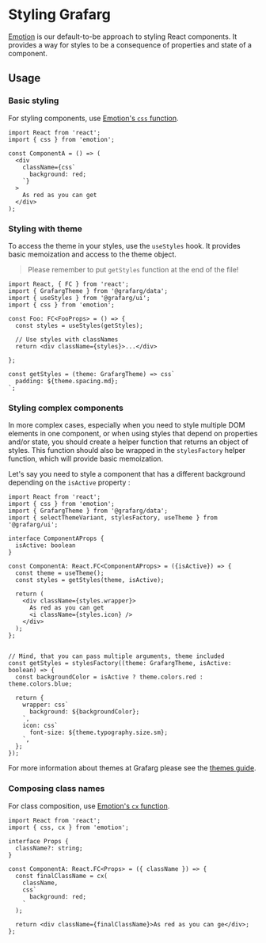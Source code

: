 # Styling Grafarg

[Emotion](https://emotion.sh/docs/introduction) is our default-to-be approach to styling React components. It provides a way for styles to be a consequence of properties and state of a component.

## Usage

### Basic styling

For styling components, use [Emotion's `css` function](https://emotion.sh/docs/emotion#css).

```tsx
import React from 'react';
import { css } from 'emotion';

const ComponentA = () => (
  <div
    className={css`
      background: red;
    `}
  >
    As red as you can get
  </div>
);
```

### Styling with theme

To access the theme in your styles, use the `useStyles` hook. It provides basic memoization and access to the theme object.

> Please remember to put `getStyles` function at the end of the file!

```tsx
import React, { FC } from 'react';
import { GrafargTheme } from '@grafarg/data';
import { useStyles } from '@grafarg/ui';
import { css } from 'emotion';

const Foo: FC<FooProps> = () => {
  const styles = useStyles(getStyles);

  // Use styles with classNames
  return <div className={styles}>...</div>

};

const getStyles = (theme: GrafargTheme) => css`
  padding: ${theme.spacing.md};
`;
```

### Styling complex components

In more complex cases, especially when you need to style multiple DOM elements in one component, or when using styles that depend on properties and/or state, you should create a helper function that returns an object of styles. This function should also be wrapped in the `stylesFactory` helper function, which will provide basic memoization.

Let's say you need to style a component that has a different background depending on the `isActive` property :

```tsx
import React from 'react';
import { css } from 'emotion';
import { GrafargTheme } from '@grafarg/data';
import { selectThemeVariant, stylesFactory, useTheme } from '@grafarg/ui';

interface ComponentAProps {
  isActive: boolean
}

const ComponentA: React.FC<ComponentAProps> = ({isActive}) => {
  const theme = useTheme();
  const styles = getStyles(theme, isActive);

  return (
    <div className={styles.wrapper}>
      As red as you can get
      <i className={styles.icon} />
    </div>
  );
};


// Mind, that you can pass multiple arguments, theme included
const getStyles = stylesFactory((theme: GrafargTheme, isActive: boolean) => {
  const backgroundColor = isActive ? theme.colors.red : theme.colors.blue;

  return {
    wrapper: css`
      background: ${backgroundColor};
    `,
    icon: css`
      font-size: ${theme.typography.size.sm};
    `,
  };
});
```

For more information about themes at Grafarg please see the [themes guide](./themes.md).

### Composing class names

For class composition, use [Emotion's `cx` function](https://emotion.sh/docs/emotion#cx).

```tsx
import React from 'react';
import { css, cx } from 'emotion';

interface Props {
  className?: string;
}

const ComponentA: React.FC<Props> = ({ className }) => {
  const finalClassName = cx(
    className,
    css`
      background: red;
    `
  );

  return <div className={finalClassName}>As red as you can ge</div>;
};
```
